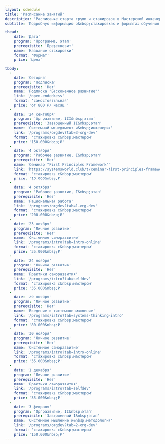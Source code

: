 ```yaml
---
layout: schedule
title: 'Расписание занятий'
description: 'Расписание старта групп и стажировок в Мастерской инженеров-менеджеров. Найдите подходящие даты для программ личного развития, рабочего развития и подписки на онлайн-курсы.'
subtitle: 'Подробную информацию о&nbsp;стажировках и форматах обучения читайте по&nbsp;ссылкам'

thead:
    date: 'Дата'
    program: 'Программа, этап'
    prerequisite: 'Пререквезит'
    name: 'Название стажировки'
    format: 'Формат'
    price: 'Цена'

tbody:
  -
    date: 'Сегодня'
    program: 'Подписка'
    prerequisite: 'Нет'
    name: 'Подписка "Бесконечное развитие"'
    link: '/open-endedness'
    format: 'самостоятельная'
    price: 'от 800 ₽/ месяц	'
  -
    date: '24 сентября'
    program: 'Оргразвитие, III&nbsp;этап'
    prerequisite: 'Завершенный II&nbsp;этап'
    name: 'Системный менеджмент и&nbsp;инженерия'
    link: '/programs/orgdev?tab=3-org-dev'
    format: 'стажировка с&nbsp;мастером'
    price: '150.000&nbsp;₽'
  -
    date: '4 октября'
    program: 'Рабочее развитие, I&nbsp;этап'
    prerequisite: 'Нет'
    name: 'Семинар "First Principles Framework"'
    link: 'https://systemsworld.club/t/ceminar-first-principles-framework-v-programme-issledovatelskogo-razvitiya-inzhenerov-menedzherov/30624'
    format: 'стажировка с&nbsp;мастером'
    price: '10.000&nbsp;₽'
  -
    date: '4 октября'
    program: 'Рабочее развитие, I&nbsp;этап'
    prerequisite: 'Нет'
    name: 'Рациональная работа'
    link: '/programs/orgdev?tab=1-org-dev'
    format: 'стажировка с&nbsp;мастером'
    price: '200.000&nbsp;₽'
  -
    date: '23 ноября'
    program: 'Личное развитие'
    prerequisite: 'Нет'
    name: 'Системное саморазвитие'
    link: '/programs/intro?tab=intro-online'
    format: 'стажировка с&nbsp;мастером'
    price: '35.000&nbsp;₽'
  -
    date: '24 ноября'
    program: 'Личное развитие'
    prerequisite: 'Нет'
    name: 'Практики саморазвития'
    link: '/programs/intro?tab=selfdev'
    format: 'стажировка с&nbsp;мастером'
    price: '35.000&nbsp;₽'
  -
    date: '29 ноября'
    program: 'Личное развитие'
    prerequisite: 'Нет'
    name: 'Введение в системное мышление'
    link: '/programs/intro?tab=systems-thinking-intro'
    format: 'стажировка с&nbsp;мастером'
    price: '80.000&nbsp;₽'
  -
    date: '30 ноября'
    program: 'Личное развитие'
    prerequisite: 'Нет'
    name: 'Системное саморазвитие'
    link: '/programs/intro?tab=intro-online'
    format: 'стажировка с&nbsp;мастером'
    price: '35.000&nbsp;₽'
  -
    date: '1 декабря'
    program: 'Личное развитие'
    prerequisite: 'Нет'
    name: 'Практики саморазвития'
    link: '/programs/intro?tab=selfdev'
    format: 'стажировка с&nbsp;мастером'
    price: '35.000&nbsp;₽'
  -
    date: '3 февраля'
    program: 'Оргразвитие, II&nbsp;этап'
    prerequisite: 'Завершенный I&nbsp;этап'
    name: 'Системное мышление и&nbsp;методология'
    link: '/programs/orgdev?tab=2-org-dev'
    format: 'стажировка с&nbsp;мастером'
    price: '150.000&nbsp;₽'
---
```

